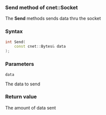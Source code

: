 ### Send method of cnet::Socket

The **Send** methods sends data thru the socket

### Syntax
```C++
int Send(
    const cnet::Bytes& data
);
```

### Parameters

`data`

The data to send

### Return value

The amount of data sent